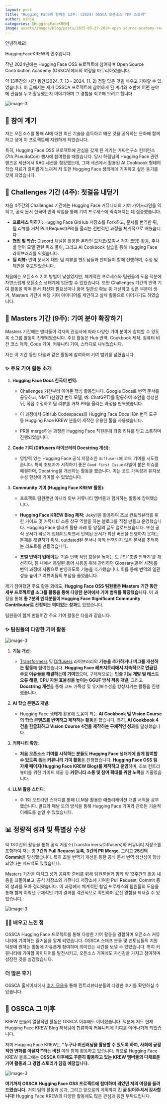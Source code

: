 ```yaml
---
layout: post
title: "Hugging Face와 함께한 13주: (2024) OSSCA 오픈소스 기여 스토리"
author: minju
categories: [HuggingFaceKREW]
image: assets/images/blog/posts/2025-05-27-2024-open-source-academy-recap/title.png
---
```


안녕하세요! 

HuggingFaceKREW의 민주입니다. 

작년 2024년에는 Hugging Face OSS 프로젝트에 참여하며 Open Source Contribution Academy (OSSCA)에서의 여정을 마무리하었습니다. 

약 13주간의 시간 동안(2024. 7. 13 - 2024. 11. 2) 정말 많은 것을 배우고 기여할 수 있었습니다. 이 글에서는 제가 OSSCA 프로젝트에 참여하게 된 계기와 초반에 어떤 분야에 관심을 두고 활동했는지 이야기하며 그 경험을 회고해 보려고 합니다.

![image-3](../assets/images/blog/posts/2025-05-27-2024-open-source-academy-recap/period.png)

## 🤔 참여 계기 

저는 오픈소스를 통해 AI에 대한 최신 기술을 습득하고 배운 것을 공유하는 문화에 함께하고 싶어 이 프로젝트에 지원하게 되었습니다. 

특히, Hugging Face OSS 프로젝트에 관심을 갖게 된 계기는 가짜연구소 컨퍼런스(7th PseudoCon) 행사에 참여했을 때였습니다. 당시 하림님의 Hugging Face 관련 핸즈온 세션에서 RAG 세션을 청강했는데, 그때 세션에서 활용된 AI Cookbook 형태의 학습 자료가 흥미롭게 느껴져 저 또한 Hugging Face 생태계에 기여하고 싶은 동기를 갖게 되었습니다.

## **🌱 Challenges 기간 (4주): 첫걸음 내딛기**

처음 4주간의 Challenges 기간에는 Hugging Face 커뮤니티의 기여 가이드라인을 익히고, 공식 문서 한국어 번역 작업을 통해 기여 프로세스에 익숙해지는 데 집중했습니다.

- **프로세스 익히기:** Hugging Face GitHub 저장소를 Fork하고, 문서를 번역한 뒤, 팀 리뷰를 거쳐 Pull Request(PR)를 올리는 전반적인 과정을 체계적으로 배웠습니다.
- **협업 및 학습:** Discord 채널을 활용한 온라인 모각코(모여서 각자 코딩) 활동, 주차별 언어 모델 관련 퀴즈 풀이, 그리고 AI Cookbook 실습을 통해 Hugging Face 라이브러리를 익혔습니다.
- **팀 리뷰:** 번역 문서에 대한 팀 리뷰를 멘토님들과 멘티들이 함께 진행하며, 수정 및 제안을 주고받았습니다.

처음에는 오픈소스 기여 방법이 낯설었지만, 체계적인 프로세스와 팀원들의 도움 덕분에 자연스럽게 오픈소스 생태계에 입문할 수 있었습니다. 또한 Challenges 기간의 번역 기여 활동을 하며 문서 최신화 필요성이나 용어 일관성 확보 등 개선하고 싶은 부분이 생겨, Masters 기간에 해당 기여 아이디어를 제안하고 실제 활동으로 이어가기도 하였습니다.

## **🚀 Masters 기간 (9주): 기여 분야 확장하기**

Masters 기간에는 멘티들이 각자의 관심사에 따라 다양한 기여 분야에 참여할 수 있도록 소그룹 활동이 진행되었습니다. 주요 활동은 Hub 번역, Cookbook 제작, 컴퓨터 비전 코스 제작, Code 기여, 커뮤니티 기여, 스터디로 나뉘었습니다.

저는 이 기간 동안 다음과 같은 활동에 참여하며 기여 범위를 넓혔습니다. 

### **✨ 주요 기여 활동 소개**

1. **Hugging Face Docs 한국어 번역:**
    - Challenges 기간부터 이어온 핵심 활동입니다. Google Docs로 번역 문서를 공유하고, NMT (신경망 번역 모델, 예: ChatGPT)를 활용하여 초안을 생성한 뒤, 직접 수정하고 팀 리뷰를 거쳐 PR을 올리는 과정을 반복했습니다.

    - 이 과정에서 GitHub Codespaces와 Hugging Face Docs i18n 번역 도구 등 Hugging Face KREW 분들이 제작한 유용한 툴을 사용했습니다.

    - PR을 merge하는 과정은 Hugging Face 직원분께 최종 리뷰를 받고 소통하며 진행되었습니다.

2. **Code 기여 (Diffusers 라이브러리 Docstring 개선)**:
    - 영향력 있는 Hugging Face 공식 저장소인 `diffusers`에 코드 기여를 시도했습니다. 특히 초보자가 시작하기 좋은 `Good First Issue` 라벨이 붙은 이슈를 해결하며, Docstring을 개선하는 활동을 했습니다. 이는 코드 가독성과 유지보수성 향상에 기여할 수 있었습니다.

3. **Community 기여 (Hugging Face KREW 활동)**:
    - 프로젝트 팀원뿐만 아니라 외부 커뮤니티 멤버들과 함께하는 활동에 참여했습니다.

    - **Hugging Face KREW Blog 제작:** Jekyll을 활용하여 초보 컨트리뷰터를 위한 가이드 및 커뮤니티 소통 창구 역할을 하는 블로그를 직접 만들고 운영했습니다. Hugging Face 생태계 활용 사례 등 양질의 글도 업로드했습니다. 
    또한 공식 문서가 빠르게 업데이트되면서 번역된 문서가 최신 버전을 반영하지 못하는 문제를 해결하기 위해, outdated된 문서나 아직 번역되지 않은 문서를 추적하는 리포트를 만들었습니다.
    
    - **초벌 번역기 업데이트:** 기존 번역 작업 효율을 높이는 도구인 '초벌 번역기'를 개선하여, 팀 내에서 통일된 용어 사용을 위해 관리하던 Glossary(용어 사전)를 번역 과정에 자동으로 반영하도록 기능을 추가했습니다. 이를 통해 번역의 일관성을 높이고 리뷰어들의 부담을 줄였습니다.



제가 참여했던 주요 활동 외에도, **Hugging Face OSS 팀원들은 Masters 기간 동안 세부 프로젝트별 소그룹 활동을 통해 다양한 분야에서 기여 범위를 확장했습니다**. 이 과정을 통해 **총 7분의 멘티분들이 Hugging Face Significant Community Contributor로 선정되는 의미있는 성과**도 있었습니다.

팀원들이 함께 만들어간 주요 기여 활동은 다음과 같습니다.

### **✨ 팀원들의 다양한 기여 활동**

![image-3](../assets/images/blog/posts/2025-05-27-2024-open-source-academy-recap/activities.png)


1. **기능 개선**:
    - [Transformers](https://github.com/huggingface/transformers) 및 [Diffusers](https://github.com/huggingface/diffusers) 라이브러리의 **기능을 추가하거나 버그를 개선하는 활동**에 참여했습니다. **Hugging Face 레포지토리에서 지속적으로 언급된 주요 이슈들을 해결하는데 기여**했으며, 구체적으로는 **인증 기능 개발 및 테스트 오류 해결**, **CPU 자원 효율성을 높이는 GGUF 방식 적용 개발**, 그리고 **Docstring 개선**을 통해 코드 가독성 및 유지보수성을 향상시키는 활동을 진행했습니다.

2. **AI 학습 콘텐츠 개발**:
    - Hugging Face 생태계 활용에 도움이 되는 **AI Cookbook 및 Vision Course의 학습 콘텐츠를 번역하고 제작하는 활동**을 했습니다. 특히, **AI Cookbook 4건을 한글화하고 Vision Course 4건을 제작하는 구체적인 성과**를 달성했습니다.

3. **커뮤니티 확장**:
    - **처음 오픈소스 기여를 시작하는 분들도 Hugging Face 생태계에 쉽게 참여할 수 있도록 돕는 커뮤니티 기여 활동**을 진행했습니다. **Hugging Face OSS 팀 자체 페이지(Hugging Face KREW Blog)를 제작하고 운영**하며, 초보 컨트리뷰터를 위한 가이드 제공 등 **커뮤니티 소통 및 참여 확대를 위한 노력**을 기울였습니다.

4. **LLM 활용 스터디**:
    - 주 1회 오프라인 스터디를 통해 LLM을 활용한 애플리케이션 개발 서적을 공부했습니다. 발표와 패널 토의 방식을 통해 Hugging Face 기여와 관련된 기술적 이해도를 높일 수 있었습니다.

## **📊 정량적 성과 및 특별상 수상**

약 13주간의 활동을 통해 공식 저장소(Transformers/Diffusers)와 커뮤니티 저장소를 포함하여 저는 총 **7건의 Pull Request 등록**, **3건의 PR Merge**, 그리고 **25건의 Commit**을 달성했습니다. 특히 초벌 번역기 개선을 통한 공식 문서 번역 생산성이 향상되었다는 피드백도 있었습니다. 

Masters 기간을 마치고 성과 공유회 준비를 위해 팀원분들과 함께 약 13주간의 활동 내용을 되돌아보고, 공식 저장소와 커뮤니티 저장소에 기여한 Pull Request, Commit 등의 성과를 모아 정리했습니다. 이 과정에서 체계적인 협업 프로세스와 팀원들의 도움을 통해 함께 이뤄낸 구체적인 기여 결과를 객관적으로 확인하며 값진 경험을 되새길 수 있었습니다.

![image-3](../assets/images/blog/posts/2025-05-27-2024-open-source-academy-recap/prize.png)


### **🧑‍🎓 배우고 느낀 점**

OSSCA Hugging Face 프로젝트를 통해 다양한 기여 활동을 경험하며 오픈소스 커뮤니티에 기여하는 즐거움을 알게 되었습니다. OSSCA 스태프 분들 및 멘토님들의 지원 덕분에 원하는 활동에 자유롭게 참여하며 의미있는 시간을 보낼 수 있었습니다. 특히 커뮤니티에 기여할 아이디어를 발전시키고, 오픈소스 기여에도 자신감을 가지고 참여하며 성장한 것을 실감했습니다.

### 더 많은 후기

OSSCA 홈페이지에서 [후기 모음](https://www.contribution.ac/1c236dcb-0b5f-8132-a06a-e1ace0e07c0c
)을 통해 컨트리뷰터분들의 다양한 후기를 확인하실 수 있습니다.


## **🤗 OSSCA 그 이후**

KREW 분들의 열정적인 활동은 OSSCA 이후에도 이어졌습니다. 덕분에 저도 현재 Hugging Face KREW Blog 제작팀에 합류하여 커뮤니티에 기여를 이어나가게 되었습니다.

저희 Hugging Face KREW는 **"누구나 머신러닝을 활용할 수 있도록 하여, 사회에 긍정적인 변화를 이끌자!"라는 비전** 아래 함께 활동하고 있습니다. 앞으로 Hugging Face KREW 블로그에는 **OSSCA 이후에도 꾸준히 활동하고 있는 KREW 멤버들의 다채로운 기여 활동과 그 경험 스토리가 담길 예정입니다.**

![image-3](../assets/images/blog/posts/2025-05-27-2024-open-source-academy-recap/final.png)


**여기까지 OSSCA Hugging Face OSS 프로젝트에 참여하며 겪었던 저의 여정을 들려드렸습니다.** 저희 팀의 활동과 성과, 그리고 앞으로의 계획까지 **긴 글 읽어주셔서 감사합니다!** Hugging Face KREW의 다양한 활동에도 많은 관심과 응원 부탁드립니다. 
